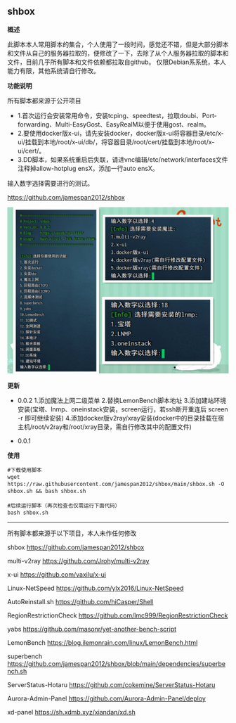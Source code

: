shbox
---------------
**概述**

此脚本本人常用脚本的集合，个人使用了一段时间，感觉还不错，但是大部分脚本和文件从自己的服务器拉取的，便修改了一下，去除了从个人服务器拉取的脚本和文件，目前几乎所有脚本和文件依赖都拉取自github。
仅限Debian系系统，本人能力有限，其他系统请自行修改。

**功能说明**

所有脚本都来源于公开项目

- 1.首次运行会安装常用命令，安装tcping、speedtest，拉取doubi、Port-forwarding、Multi-EasyGost、EasyRealM以便于使用gost、realm。
- 2.要使用docker版x-ui，请先安装docker，docker版x-ui将容器目录/etc/x-ui/挂载到本地/root/x-ui/db/，将容器目录/root/cert/挂载到本地/root/x-ui/cert/。
- 3.DD脚本，如果系统重启后失联，请进vnc编辑/etc/network/interfaces文件注释掉allow-hotplug ensX，添加一行auto ensX。

输入数字选择需要进行的测试。

https://github.com/jamespan2012/shbox

![image](https://github.com/jamespan2012/shbox/blob/main/dependencies/shbox.jpg)

**更新**

 - 0.0.2
  1.添加魔法上网二级菜单
  2.替换LemonBench脚本地址
  3.添加建站环境安装(宝塔、lnmp、oneinstack安装，screen运行，若ssh断开重连后 screen -r 即可继续安装)
  4.添加docker版v2ray/xray安装(docker中的目录挂载在宿主机/root/v2ray和/root/xray目录，需自行修改其中的配置文件)
  
 - 0.0.1
 
 **使用**
 
    #下载使用脚本
    wget https://raw.githubusercontent.com/jamespan2012/shbox/main/shbox.sh -O shbox.sh && bash shbox.sh

    #后续运行脚本（再次检查也仅需运行下面代码）
    bash shbox.sh


----------


所有脚本都来源于以下项目，本人未作任何修改

shbox https://github.com/jamespan2012/shbox

multi-v2ray https://github.com/Jrohy/multi-v2ray

x-ui https://github.com/vaxilu/x-ui

Linux-NetSpeed https://github.com/ylx2016/Linux-NetSpeed

AutoReinstall.sh https://github.com/hiCasper/Shell

RegionRestrictionCheck https://github.com/lmc999/RegionRestrictionCheck

yabs https://github.com/masonr/yet-another-bench-script

LemonBench https://blog.ilemonrain.com/linux/LemonBench.html

superbench https://github.com/jamespan2012/shbox/blob/main/dependencies/superbench.sh

ServerStatus-Hotaru https://github.com/cokemine/ServerStatus-Hotaru

Aurora-Admin-Panel https://github.com/Aurora-Admin-Panel/deploy

xd-panel https://sh.xdmb.xyz/xiandan/xd.sh

